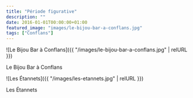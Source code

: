 ```yaml
---
title: "Période figurative"
description: ""
date: 2016-01-01T00:00:00+01:00
featured_image: "images/le-bijou-bar-a-conflans.jpg"
tags: ["Conflans"]
---
```


![Le Bijou Bar à Conflans]({{ "/images/le-bijou-bar-a-conflans.jpg" | relURL }})

Le Bijou Bar à Conflans

![Les Étannets]({{ "/images/les-etannets.jpg" | relURL }})

Les Étannets
